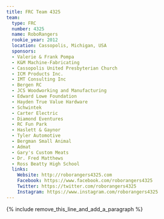 ```yaml
---
title: FRC Team 4325
team:
  type: FRC
  number: 4325
  name: RoboRangers
  rookie_year: 2012
  location: Cassopolis, Michigan, USA
  sponsors:
  - Valerie & Frank Pompa
  - K&M Machine-Fabricating
  - Cassopolis United Presbyterian Church
  - ICM Products Inc.
  - IMT Consulting Inc
  - Bergen RC
  - JCS Woodworking and Manufacturing
  - Edward Lowe Foundation
  - Hayden True Value Hardware
  - Schwintek
  - Carter Electric
  - Diamond Eventures
  - RC Fun Park
  - Haslett & Gaynor
  - Tyler Automotive
  - Bergman Small Animal
  - Admat
  - Gary's Custom Meats
  - Dr. Fred Matthews
  - Ross Beatty High School
  links:
    Website: http://roborangers4325.com
    Facebook: https://www.facebook.com/roborangers4325
    Twitter: https://twitter.com/roborangers4325
    Instagram: https://www.instagram.com/roborangers4325
---
```


{% include remove_this_line_and_add_a_paragraph %}